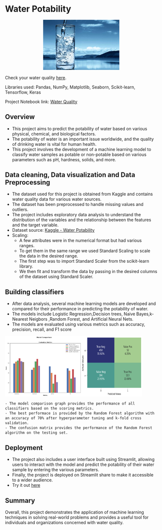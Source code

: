 # Water Potability 

<p align="center">
  <img src="https://github.com/SatyamedhasP/Water-Potability/blob/main/Water_quality_image.jpg" width="50%">
</p>

Check your water quality [here](https://satyamedhasp-water-potability-app-imzu8c.streamlit.app/).

Libraries used: Pandas, NumPy, Matplotlib, Seaborn, Scikit-learn, Tensorflow, Keras

Project Notebook link: [Water Quality](https://github.com/SatyamedhasP/Water-Potability/blob/main/Water_Quality(1).ipynb)

## Overview
- This project aims to predict the potability of water based on various physical, chemical, and biological factors. 
- The potability of water is an important issue worldwide, and the quality of drinking water is vital for human health. 
- This project involves the development of a machine learning model to classify water samples as potable or non-potable based on various parameters such as pH, hardness, solids, and more.

## Data cleaning, Data visualization and Data Preprocessing
- The dataset used for this project is obtained from Kaggle and contains water quality data for various water sources. 
- The dataset has been preprocessed to handle missing values and outliers. 
- The project includes exploratory data analysis to understand the distribution of the variables and the relationship between the features and the target variable.
- Dataset source: [Kaggle - Water Potability](https://www.kaggle.com/datasets/adityakadiwal/water-potability)
- Scaling:
  - A few attributes were in the numerical format but had various ranges.
  - To get them in the same range we used Standard Scaling to scale the data in the desired range.
  - The first step was to import Standard Scaler from the scikit-learn library.
  - We then fit and transform the data by passing in the desired columns of the dataset using Standard Scaler.

## Building classifiers
- After data analysis, several machine learning models are developed and compared for their performance in predicting the potability of water. 
- The models include Logistic Regression,Decision trees, Naive Bayes,k-Nearest Neigbors ,Random Forest, and Artificial Neural Nets. 
- The models are evaluated using various metrics such as accuracy, precision, recall, and F1 score

<div style="display:flex;flex-direction:row">
    <img src="https://github.com/SatyamedhasP/Water-Potability/blob/main/Model%20comparison.png" width="50%" />
    <img src="https://github.com/SatyamedhasP/Water-Potability/blob/main/Confusion%20matrix.png" width="40%" />  
</div>

    - The model comparison graph provides the performance of all classifiers based on the scoring metrics.
    - The best performace is provided by the Random Forest algorithm with an accuracy of 70% after hyperparameter tuning and k-fold cross validation.
    - The confusion matrix provides the performance of the Random Forest algorithm on the testing set.
    
## Deployment
- The project also includes a user interface built using Streamlit, allowing users to interact with the model and predict the potability of their water sample by entering the various parameters. 
- Finally, the project is deployed on Streamlit share to make it accessible to a wider audience.
- Try it out [here](https://satyamedhasp-water-potability-app-imzu8c.streamlit.app/)

## Summary
Overall, this project demonstrates the application of machine learning techniques in solving real-world problems and provides a useful tool for individuals and organizations concerned with water quality.
    


